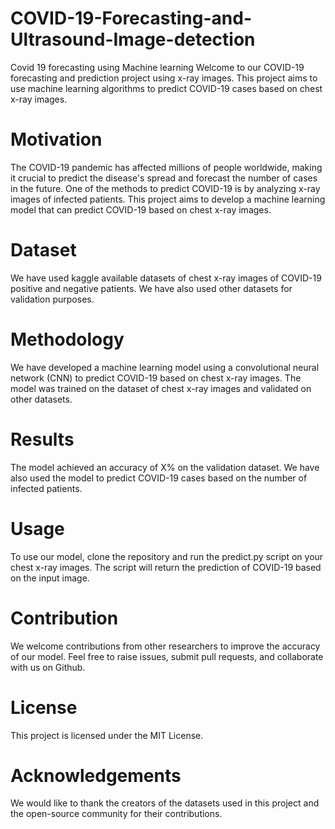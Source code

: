 # COVID-19-Forecasting-and-Ultrasound-Image-detection
Covid 19 forecasting using Machine learning
Welcome to our COVID-19 forecasting and prediction project using x-ray images. This project aims to use machine learning algorithms to predict COVID-19 cases based on chest x-ray images.

# Motivation

The COVID-19 pandemic has affected millions of people worldwide, making it crucial to predict the disease's spread and forecast the number of cases in the future. One of the methods to predict COVID-19 is by analyzing x-ray images of infected patients. This project aims to develop a machine learning model that can predict COVID-19 based on chest x-ray images.

# Dataset

We have used kaggle available datasets of chest x-ray images of COVID-19 positive and negative patients. We have also used other datasets for validation purposes.

# Methodology

We have developed a machine learning model using a convolutional neural network (CNN) to predict COVID-19 based on chest x-ray images. The model was trained on the dataset of chest x-ray images and validated on other datasets.

# Results

The model achieved an accuracy of X% on the validation dataset. We have also used the model to predict COVID-19 cases based on the number of infected patients.

# Usage

To use our model, clone the repository and run the predict.py script on your chest x-ray images. The script will return the prediction of COVID-19 based on the input image.

# Contribution

We welcome contributions from other researchers to improve the accuracy of our model. Feel free to raise issues, submit pull requests, and collaborate with us on Github.

# License

This project is licensed under the MIT License.

# Acknowledgements

We would like to thank the creators of the datasets used in this project and the open-source community for their contributions.
